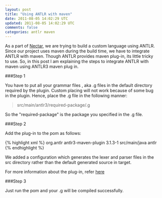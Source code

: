 ```yaml
---           
layout: post
title: "Using ANTLR with maven"
date: 2011-08-05 14:02:29 UTC
updated: 2011-08-05 14:02:29 UTC
comments: false
categories: antlr maven
---
```


As a part of [Nectar](https://github.com/zinniasystems/Nectar), we are trying to build a custom language using ANTLR. Since our project uses maven during the build time, we have to integrate ANTLR with maven. Though ANTLR provides maven plug-in, its little tricky to use. So, in this post I am explaining the steps to integrate ANTLR with maven using ANTLR3 maven plug in.

###Step 1

You have to put all your grammar files , aka .g files in the default directory required by the plugin. Custom placing will not work because of some bug in the plugin. Hence, place the .g file in the following manner:

> src/main/antlr3/required-package/.g 

So the "required-package" is the package you specified in the .g file.

###Step 2

Add the plug-in to the pom as follows:

{% highlight xml %}
 <plugin>
 <groupId>org.antlr</groupId>
 <artifactId>antlr3-maven-plugin</artifactId>
 <version>3.1.3-1</version>
  <executions>
   <execution>
    <configuration>
         <outputDirectory>src/main/java</outputDirectory>
    </configuration>
    <goals>
           <goal>antlr</goal>
    </goals>
   </execution>
  </executions>
</plugin>
{% endhighlight %}

We added a configuration which generates the lexer and parser files in the src directory rather than  the default generated source in target.

For more information about the plug-in, refer [here](http://www.antlr.org/antlr3-maven-plugin/index.html) 

###Step 3 

Just run the pom and your .g will be compiled successfully. 





